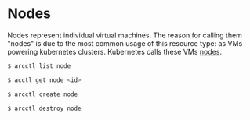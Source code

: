 # Nodes

Nodes represent individual virtual machines. The reason for calling them "nodes" is due to the
most common usage of this resource type: as VMs powering kubernetes clusters. Kubernetes calls
these VMs [nodes](https://kubernetes.io/docs/concepts/architecture/nodes/).

```sh
$ arcctl list node

$ acctl get node <id>

$ arcctl create node

$ arcctl destroy node
```
